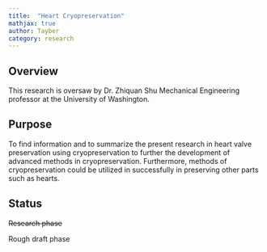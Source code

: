 ```yaml
---
title:  "Heart Cryopreservation"
mathjax: true
author: Tayber
category: research
---
```


## Overview

This research is oversaw by Dr. Zhiquan Shu Mechanical Engineering professor at the University of Washington.

## Purpose

To find information and to summarize the present research in heart valve preservation using cryopreservation to further the development of advanced methods in cryopreservation. Furthermore, methods of cryopreservation could be utilized in successfully in preserving other parts such as hearts.

## Status

~~Research phase~~

Rough draft phase
